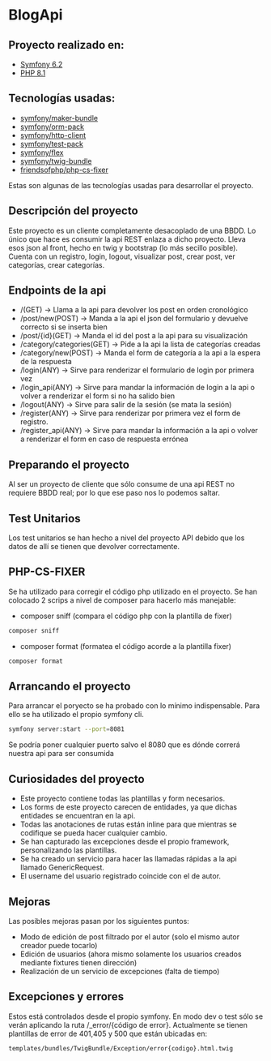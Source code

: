 # BlogApi
## Proyecto realizado en:
 - [Symfony 6.2](https://symfony.com/releases/6.2)
 - [PHP 8.1](https://www.php.net/releases/8.1/en.php)

## Tecnologías usadas:
 - [symfony/maker-bundle](https://github.com/symfony/maker-bundle)
 - [symfony/orm-pack](https://symfony.com/components/ORM%20Pack)
 - [symfony/http-client](https://github.com/symfony/http-client)
 - [symfony/test-pack](https://github.com/symfony/test-pack)
 - [symfony/flex](https://github.com/symfony/flex)
 - [symfony/twig-bundle](https://github.com/symfony/twig-bundle)
 - [friendsofphp/php-cs-fixer](https://github.com/PHP-CS-Fixer/PHP-CS-Fixer)

Estas son algunas de las tecnologías usadas para desarrollar el proyecto.

## Descripción del proyecto
Este proyecto es un cliente completamente desacoplado de una BBDD. Lo único que hace es consumir la api REST enlaza a dicho proyecto. Lleva esos json al front, hecho en twig y bootstrap (lo más secillo posible). Cuenta con un registro, login, logout, visualizar post, crear post, ver categorías, crear categorías.

## Endpoints de la api
 - /(GET) -> Llama a la api para devolver los post en orden cronológico
 - /post/new(POST) -> Manda a la api el json del formulario y devuelve correcto si se inserta bien
 - /post/{id}(GET) -> Manda el id del post a la api para su visualización
 - /category/categories(GET) -> Pide a la api la lista de categorías creadas
 - /category/new(POST) -> Manda el form de categoría a la api a la espera de la respuesta
 - /login(ANY) -> Sirve para renderizar el formulario de login por primera vez
 - /login_api(ANY) -> Sirve para mandar la información de login a la api o volver a renderizar el form si no ha salido bien
 - /logout(ANY) -> Sirve para salir de la sesión (se mata la sesión)
 - /register(ANY) -> Sirve para renderizar por primera vez el form de registro.
 - /register_api(ANY) -> Sirve para mandar la información a  la api o volver a renderizar el form en caso de respuesta errónea

## Preparando el proyecto
Al ser un proyecto de cliente que sólo consume de una api REST no requiere BBDD real; por lo que ese paso nos lo podemos saltar.

## Test Unitarios
Los test unitarios se han hecho a nivel del proyecto API debido que los datos de allí se tienen que devolver correctamente.

## PHP-CS-FIXER
Se ha utilizado para corregir el código php utilizado en el proyecto. Se han colocado 2 scrips a nivel de composer para hacerlo más manejable:
 - composer sniff (compara el código php con la plantilla de fixer)
 ```sh
composer sniff
```
 - composer format (formatea el código acorde a la plantilla fixer)
  ```sh
composer format
```

## Arrancando el proyecto
Para arrancar el poryecto se ha probado con lo mínimo indispensable. Para ello se ha utilizado el propio symfony cli.
```sh
symfony server:start --port=8081
```
Se podría poner cualquier puerto salvo el 8080 que es dónde correrá nuestra api para ser consumida

## Curiosidades del proyecto
 - Este proyecto contiene todas las plantillas y form necesarios.
 - Los forms de este proyecto carecen de entidades, ya que dichas entidades se encuentran en la api.
 - Todas las anotaciones de rutas están inline para que mientras se codifique se pueda hacer cualquier cambio.
 - Se han capturado las excepciones desde el propio framework, personalizando las plantillas.
 - Se ha creado un servicio para hacer las llamadas rápidas a la api llamado GenericRequest.
 - El username del usuario registrado coincide con el de autor.

## Mejoras
Las posibles mejoras pasan por los siguientes puntos:
 - Modo de edición de post filtrado por el autor (solo el mismo autor creador puede tocarlo)
 - Edición de usuarios (ahora mismo solamente los usuarios creados mediante fixtures tienen dirección)
 - Realización de un servicio de excepciones (falta de tiempo)

## Excepciones y errores
Estos está controlados desde el propio symfony. En modo dev o test sólo se verán aplicando la ruta /_error/{código de error}. Actualmente se tienen plantillas de error de 401,405 y 500 que están ubicadas en:
```sh
templates/bundles/TwigBundle/Exception/error{codigo}.html.twig
```
